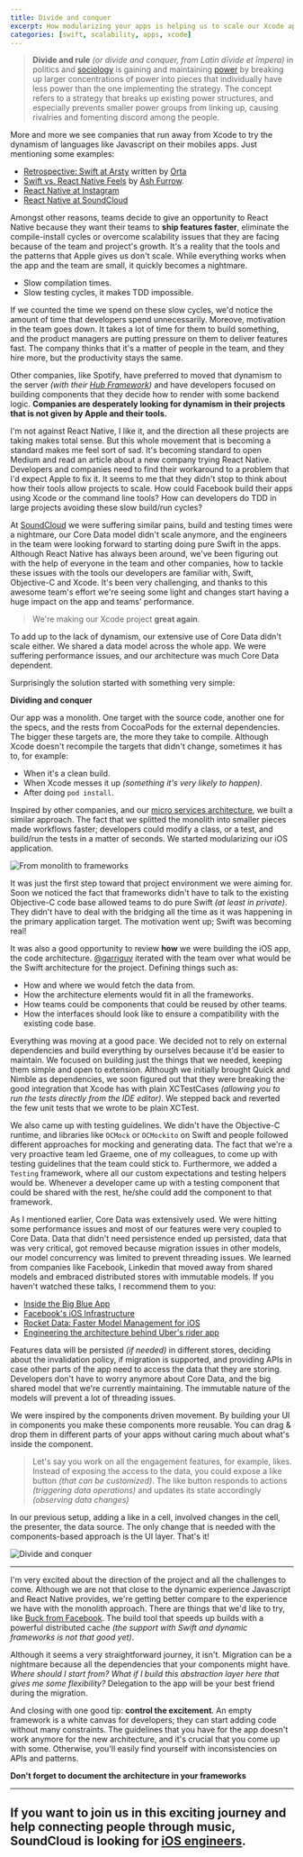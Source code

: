 ```yaml
---
title: Divide and conquer
excerpt: How modularizing your apps is helping us to scale our Xcode app.
categories: [swift, scalability, apps, xcode]
---
```


> **Divide and rule** _(or divide and conquer, from Latin dīvide et īmpera)_ in politics and [sociology](https://en.wikipedia.org/wiki/Sociology) is gaining and maintaining [power](<https://en.wikipedia.org/wiki/Power_(social_and_political)>) by breaking up larger concentrations of power into pieces that individually have less power than the one implementing the strategy. The concept refers to a strategy that breaks up existing power structures, and especially prevents smaller power groups from linking up, causing rivalries and fomenting discord among the people.

More and more we see companies that run away from Xcode to try the dynamism of languages like Javascript on their mobiles apps. Just mentioning some examples:

- [Retrospective: Swift at Arsty](http://artsy.github.io/blog/2017/02/05/Retrospective-Swift-at-Artsy/) written by [Orta](https://twitter.com/orta)
- [Swift vs. React Native Feels](https://ashfurrow.com/blog/swift-vs-react-native-feels/) by [Ash Furrow](https://ashfurrow.com/).
- [React Native at Instagram](https://engineering.instagram.com/react-native-at-instagram-dd828a9a90c7#.vph72j14f)
- [React Native at SoundCloud](https://developers.soundcloud.com/blog/react-native-at-soundcloud)

Amongst other reasons, teams decide to give an opportunity to React Native because they want their teams to **ship features faster**, eliminate the compile-install cycles or overcome scalability issues that they are facing because of the team and project's growth. It's a reality that the tools and the patterns that Apple gives us don't scale. While everything works when the app and the team are small, it quickly becomes a nightmare.

- Slow compilation times.
- Slow testing cycles, it makes TDD impossible.

If we counted the time we spend on these slow cycles, we'd notice the amount of time that developers spend unnecessarily. Moreove, motivation in the team goes down. It takes a lot of time for them to build something, and the product managers are putting pressure on them to deliver features fast. The company thinks that it's a matter of people in the team, and they hire more, but the productivity stays the same.

Other companies, like Spotify, have preferred to moved that dynamism to the server _(with their [Hub Framework](https://github.com/spotify/HubFramework))_ and have developers focused on building components that they decide how to render with some backend logic. **Companies are desperately looking for dynamism in their projects that is not given by Apple and their tools.**

I'm not against React Native, I like it, and the direction all these projects are taking makes total sense. But this whole movement that is becoming a standard makes me feel sort of sad. It's becoming standard to open Medium and read an article about a new company trying React Native. Developers and companies need to find their workaround to a problem that I'd expect Apple to fix it. It seems to me that they didn't stop to think about how their tools allow projects to scale. How could Facebook build their apps using Xcode or the command line tools? How can developers do TDD in large projects avoiding these slow build/run cycles?

At [SoundCloud](https://soundcloud.com) we were suffering similar pains, build and testing times were a nightmare, our Core Data model didn't scale anymore, and the engineers in the team were looking forward to starting doing pure Swift in the apps. Although React Native has always been around, we've been figuring out with the help of everyone in the team and other companies, how to tackle these issues with the tools our developers are familiar with, Swift, Objective-C and Xcode. It's been very challenging, and thanks to this awesome team's effort we're seeing some light and changes start having a huge impact on the app and teams' performance.

> We're making our Xcode project **great again**.

To add up to the lack of dynamism, our extensive use of Core Data didn't scale either. We shared a data model across the whole app. We were suffering performance issues, and our architecture was much Core Data dependent.

Surprisingly the solution started with something very simple:

**Dividing and conquer**

Our app was a monolith. One target with the source code, another one for the specs, and the rests from CocoaPods for the external dependencies. The bigger these targets are, the more they take to compile. Although Xcode doesn't recompile the targets that didn't change, sometimes it has to, for example:

- When it's a clean build.
- When Xcode messes it up _(something it's very likely to happen)_.
- After doing `pod install`.

Inspired by other companies, and our [micro services architecture](https://developers.soundcloud.com/blog/microservices-and-the-monolith), we built a similar approach. The fact that we splitted the monolith into smaller pieces made workflows faster; developers could modify a class, or a test, and build/run the tests in a matter of seconds. We started modularizing our iOS application.

![From monolith to frameworks](/images/posts/monolith_to_frameworks.png)

It was just the first step toward that project environment we were aiming for. Soon we noticed the fact that frameworks didn't have to talk to the existing Objective-C code base allowed teams to do pure Swift _(at least in private)_. They didn't have to deal with the bridging all the time as it was happening in the primary application target. The motivation went up; Swift was becoming real!

It was also a good opportunity to review **how** we were building the iOS app, the code architecture. [@garriguv](https://twitter.com/garriguv) iterated with the team over what would be the Swift architecture for the project. Defining things such as:

- How and where we would fetch the data from.
- How the architecture elements would fit in all the frameworks.
- How teams could be components that could be reused by other teams.
- How the interfaces should look like to ensure a compatibility with the existing code base.

Everything was moving at a good pace. We decided not to rely on external dependencies and build everything by ourselves because it'd be easier to maintain. We focused on building just the things that we needed, keeping them simple and open to extension. Although we initially brought Quick and Nimble as dependencies, we soon figured out that they were breaking the good integration that Xcode has with plain XCTestCases _(allowing you to run the tests directly from the IDE editor)_. We stepped back and reverted the few unit tests that we wrote to be plain XCTest.

We also came up with testing guidelines. We didn't have the Objective-C runtime, and libraries like `OCMock` or `OCMockito` on Swift and people followed different approaches for mocking and generating data. The fact that we're a very proactive team led Graeme, one of my colleagues, to come up with testing guidelines that the team could stick to. Furthermore, we added a `Testing` framework, where all our custom expectations and testing helpers would be. Whenever a developer came up with a testing component that could be shared with the rest, he/she could add the component to that framework.

As I mentioned earlier, Core Data was extensively used. We were hitting some performance issues and most of our features were very coupled to Core Data. Data that didn't need persistence ended up persisted, data that was very critical, got removed because migration issues in other models, our model concurrency was limited to prevent threading issues. We learned from companies like Facebook, Linkedin that moved away from shared models and embraced distributed stores with immutable models. If you haven't watched these talks, I recommend them to you:

- [Inside the Big Blue App](https://www.youtube.com/watch?v=-G8nZpif1rA)
- [Facebook's iOS Infrastructure](https://www.youtube.com/watch?v=XhXC4SKOGfQ)
- [Rocket Data: Faster Model Management for iOS](https://engineering.linkedin.com/blog/2016/07/rocket-data--faster-model-management-for-ios)
- [Engineering the architecture behind Uber's rider app](https://eng.uber.com/new-rider-app/)

Features data will be persisted _(if needed)_ in different stores, deciding about the invalidation policy, if migration is supported, and providing APIs in case other parts of the app need to access the data that they are storing. Developers don't have to worry anymore about Core Data, and the big shared model that we're currently maintaining. The immutable nature of the models will prevent a lot of threading issues.

We were inspired by the components driven movement. By building your UI in components you make these components more reusable. You can drag & drop them in different parts of your apps without caring much about what's inside the component.

> Let's say you work on all the engagement features, for example, likes. Instead of exposing the access to the data, you could expose a like button _(that can be customized)_. The like button responds to actions _(triggering data operations)_ and updates its state accordingly _(observing data changes)_

In our previous setup, adding a like in a cell, involved changes in the cell, the presenter, the data source. The only change that is needed with the components-based approach is the UI layer. That's it!

![Divide and conquer](/images/posts/divide-components.png)

---

I'm very excited about the direction of the project and all the challenges to come. Although we are not that close to the dynamic experience Javascript and React Native provides, we're getting better compare to the experience we have with the monolith approach. There are things that we'd like to try, like [Buck from Facebook](https://buckbuild.com/). The build tool that speeds up builds with a powerful distributed cache _(the support with Swift and dynamic frameworks is not that good yet)_.

Although it seems a very straightforward journey, it isn't. Migration can be a nightmare because all the dependencies that your components might have. _Where should I start from?_ _What if I build this abstraction layer here that gives me some flexibility?_ Delegation to the app will be your best friend during the migration.

And closing with one good tip: **control the excitement**. An empty framework is a white canvas for developers; they can start adding code without many constraints. The guidelines that you have for the app doesn't work anymore for the new architecture, and it's crucial that you come up with some. Otherwise, you'll easily find yourself with inconsistencies on APIs and patterns.

**Don't forget to document the architecture in your frameworks**

---

## If you want to join us in this exciting journey and help connecting people through music, SoundCloud is looking for [iOS engineers](https://soundcloud.com/jobs/2017-01-23-ios-engineer-berlin).
